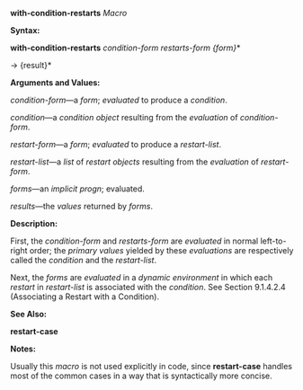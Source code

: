 **with-condition-restarts** *Macro* 



**Syntax:** 



**with-condition-restarts** *condition-form restarts-form \{form\}*\* 



→ \{result\}\* 



**Arguments and Values:** 



*condition-form*—a *form*; *evaluated* to produce a *condition*. 



*condition*—a *condition object* resulting from the *evaluation* of *condition-form*. 



*restart-form*—a *form*; *evaluated* to produce a *restart-list*. 



*restart-list*—a *list* of *restart objects* resulting from the *evaluation* of *restart-form*. 



*forms*—an *implicit progn*; evaluated. 



*results*—the *values* returned by *forms*. 







 



 



**Description:** 



First, the *condition-form* and *restarts-form* are *evaluated* in normal left-to-right order; the *primary values* yielded by these *evaluations* are respectively called the *condition* and the *restart-list*. 



Next, the *forms* are *evaluated* in a *dynamic environment* in which each *restart* in *restart-list* is associated with the *condition*. See Section 9.1.4.2.4 (Associating a Restart with a Condition). 



**See Also:** 



**restart-case** 



**Notes:** 



Usually this *macro* is not used explicitly in code, since **restart-case** handles most of the common cases in a way that is syntactically more concise. 



